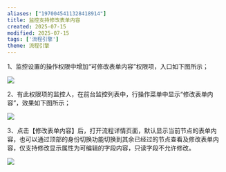 ```yaml
---
aliases: ["1970045411328418914"]
title: 监控支持修改表单内容
created: 2025-07-15
modified: 2025-07-15
tags: ['流程引擎']
theme: 流程引擎
---
```


1、监控设置的操作权限中增加“可修改表单内容”权限项，入口如下图所示；

![](4cd4baf09c4288b41a993820a613184f.jpg)

2、有此权限项的监控人，在前台监控列表中，行操作菜单中显示“修改表单内容”，效果如下图所示；

![](5946e1aafb5e240d8e6a05ded38050a3.jpg)

3、点击【修改表单内容】后，打开流程详情页面，默认显示当前节点的表单内容，也可以通过顶部的身份切换功能切换到其余已经过的节点查看及修改表单内容，仅支持修改显示属性为可编辑的字段内容，只读字段不允许修改。

![](ce274827678cf05bacf79ec8f7f45d55.jpg)